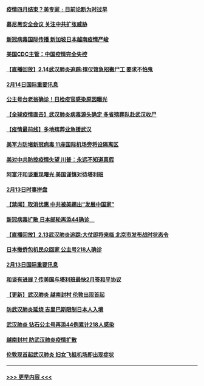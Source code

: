 #### [疫情四月结束？美专家﹕目前论断为时过早](../pages/prog202/a102777248.md?t=02150533) 
#### [慕尼黑安全会议 关注中共扩张威胁](../pages/prog202/a102777254.md?t=02150533) 
#### [新冠病毒国际传播 新加坡日本越南疫情严峻](../pages/prog202/a102777245.md?t=02150533) 
#### [美国CDC主管：中国疫情完全失控](../pages/prog202/a102777236.md?t=02150533) 
#### [【直播回放】2.14武汉肺炎追踪:殡仪馆急招搬尸工 要求不怕鬼](../pages/prog202/a102777141.md?t=02150533) 
#### [2月14日国际重要讯息](../pages/prog202/a102777073.md?t=02150533) 
#### [公主号台老翁确诊！日检疫官感染原因曝光](../pages/prog202/a102777075.md?t=02150533) 
#### [【全球疫情直击】武汉肺炎病毒源头确定 多省殡葬队赴武汉收尸](../pages/prog202/a102777026.md?t=02150533) 
#### [【疫情最前线】多地殡葬业急援武汉](../pages/prog202/a102776986.md?t=02150533) 
#### [美军方防堵新冠病毒 11座国际机场旁将设隔离区](../pages/prog202/a102776870.md?t=02150533) 
#### [美对中共防控疫情失望 川普：永远不知道真假](../pages/prog202/a102776836.md?t=02150533) 
#### [阿富汗和谈重现曙光 美国谨慎对待塔利班](../pages/prog202/a102776748.md?t=02150533) 
#### [2月13日时事拼盘](../pages/prog202/a102776689.md?t=02150533) 
#### [【禁闻】取消优惠 中共被美踢出“发展中国家”](../pages/prog202/a102776670.md?t=02150533) 
#### [新冠病毒扩散 日本邮轮再添44确诊　](../pages/prog202/a102776518.md?t=02150533) 
#### [【直播回放】2.13武汉肺炎追踪:大仗即将来临 北京市发布战时状态令](../pages/prog202/a102776399.md?t=02150533) 
#### [日本撤侨包机民众回家 公主号218人确诊](../pages/prog202/a102776346.md?t=02150533) 
#### [2月13日国际重要讯息](../pages/prog202/a102776339.md?t=02150533) 
#### [和谈有进展？传美国与塔利班最快2月签和平协议](../pages/prog202/a102776291.md?t=02150533) 
#### [【更新】武汉肺炎 越南封村 伦敦出现首起](../pages/prog202/a102770740.md?t=02150533) 
#### [防武汉肺炎延烧 吉里巴斯限制日本人入境](../pages/prog202/a102776276.md?t=02150533) 
#### [武汉肺炎 钻石公主号再添44例累计218人感染](../pages/prog202/a102776089.md?t=02150533) 
#### [越南封村 防武汉肺炎疫情扩散](../pages/prog202/a102776214.md?t=02150533) 
#### [伦敦现首起武汉肺炎 妇女飞抵机场即出现症状](../pages/prog202/a102776031.md?t=02150533) 

----
#### [ >>> 更早内容 <<< ](../indexes/prog202-earlier.md)
